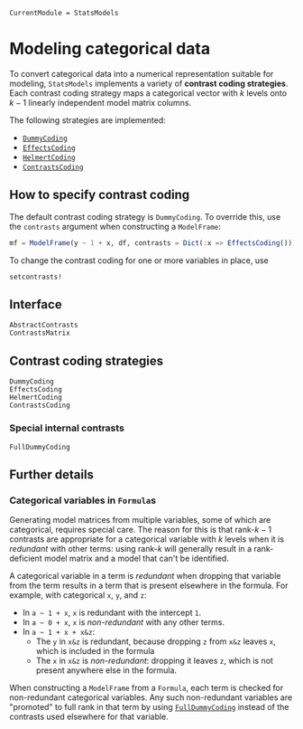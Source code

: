 ```@meta
CurrentModule = StatsModels
```

# Modeling categorical data

To convert categorical data into a numerical representation suitable for
modeling, `StatsModels` implements a variety of **contrast coding strategies**.
Each contrast coding strategy maps a categorical vector with $k$ levels onto
$k-1$ linearly independent model matrix columns.

The following strategies are implemented:

* [`DummyCoding`](@ref)
* [`EffectsCoding`](@ref)
* [`HelmertCoding`](@ref)
* [`ContrastsCoding`](@ref)

## How to specify contrast coding

The default contrast coding strategy is `DummyCoding`.  To override this, use
the `contrasts` argument when constructing a `ModelFrame`:

```julia
mf = ModelFrame(y ~ 1 + x, df, contrasts = Dict(:x => EffectsCoding()))
```

To change the contrast coding for one or more variables in place, use

```@docs
setcontrasts!
```

## Interface

```@docs
AbstractContrasts
ContrastsMatrix
```

## Contrast coding strategies

```@docs
DummyCoding
EffectsCoding
HelmertCoding
ContrastsCoding
```

### Special internal contrasts

```@docs
FullDummyCoding
```

## Further details

### Categorical variables in `Formula`s

Generating model matrices from multiple variables, some of which are
categorical, requires special care.  The reason for this is that rank-$k-1$
contrasts are appropriate for a categorical variable with $k$ levels when it is
*redundant* with other terms: using rank-$k$ will generally result in a
rank-deficient model matrix and a model that can't be identified.

A categorical variable in a term is *redundant* when dropping that variable from
the term results in a term that is present elsewhere in the formula.  For
example, with categorical `x`, `y`, and `z`:

* In `a ~ 1 + x`, `x` is redundant with the intercept `1`.
* In `a ~ 0 + x`, `x` is *non-redundant* with any other terms.
* In `a ~ 1 + x + x&z`:
    * The `y` in `x&z` is redundant, because dropping `z` from `x&z` leaves `x`,
      which is included in the formula
    * The `x` in `x&z` is *non-redundant*: dropping it leaves `z`, which is not
      present anywhere else in the formula.

When constructing a `ModelFrame` from a `Formula`, each term is checked for
non-redundant categorical variables.  Any such non-redundant variables are
"promoted" to full rank in that term by using [`FullDummyCoding`](@ref) instead
of the contrasts used elsewhere for that variable.
